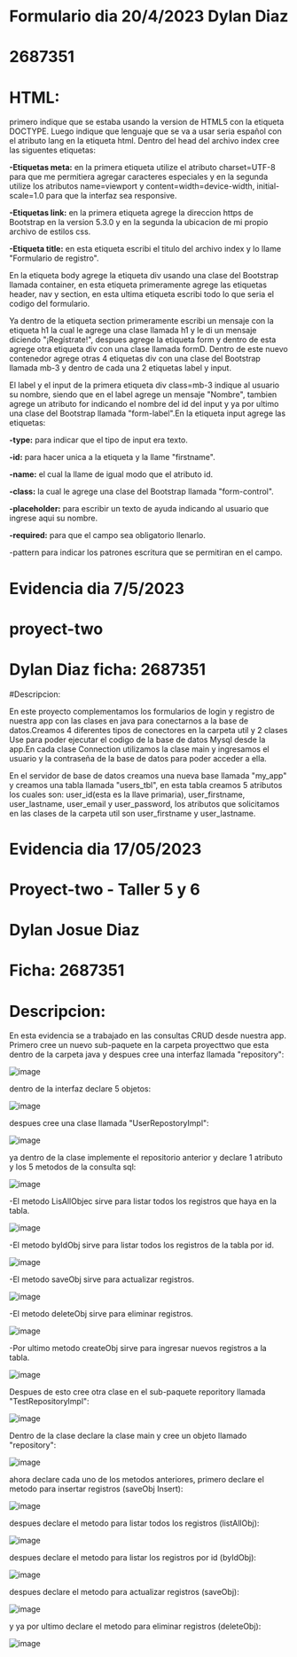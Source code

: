 # Formulario dia 20/4/2023 Dylan Diaz

# 2687351

# HTML:

primero indique que se estaba usando la version de HTML5 con la etiqueta DOCTYPE. Luego indique que lenguaje que se va a usar seria español con el atributo lang en la etiqueta html. Dentro del head del archivo index cree las siguentes etiquetas:

**-Etiquetas meta:** en la primera etiqueta utilize el atributo charset=UTF-8 para que me permitiera agregar caracteres especiales y en la segunda utilize los atributos name=viewport y content=width=device-width, initial-scale=1.0 para que la interfaz sea responsive.

**-Etiquetas link:** en la primera etiqueta agrege la direccion https de Bootstrap en la version 5.3.0 y en la segunda la ubicacion de mi propio archivo de estilos css.

**-Etiqueta title:** en esta etiqueta escribi el titulo del archivo index y lo llame "Formulario de registro".

En la etiqueta body agrege la etiqueta div usando una clase del Bootstrap llamada container, en esta etiqueta primeramente agrege las etiquetas header, nav y section, en esta ultima etiqueta escribi todo lo que seria el codigo del formulario.

Ya dentro de la etiqueta section primeramente escribi un mensaje con la etiqueta h1 la cual le agrege una clase llamada h1 y le di un mensaje diciendo "¡Regístrate!", despues agrege la etiqueta form y dentro de esta agrege otra etiqueta div con una clase llamada formD. Dentro de este nuevo contenedor agrege otras 4 etiquetas div con una clase del Bootstrap llamada mb-3 y dentro de cada una 2 etiquetas label y input.

El label y el input de la primera etiqueta div class=mb-3 indique al usuario su nombre, siendo que en el label agrege un mensaje "Nombre", tambien agrege un atributo for indicando el nombre del id del input y ya por ultimo una clase del Bootstrap llamada "form-label".En la etiqueta input agrege las etiquetas: 

**-type:** para indicar que el tipo de input era texto. 

**-id:** para hacer unica a la etiqueta y la llame "firstname". 

**-name:** el cual la llame de igual modo que el atributo id. 

**-class:** la cual le agrege una clase del Bootstrap llamada "form-control". 

**-placeholder:** para escribir un texto de ayuda indicando al usuario que ingrese aqui su nombre. 

**-required:** para que el campo sea obligatorio llenarlo.

-pattern para indicar los patrones escritura que se permitiran en el campo.



# Evidencia dia 7/5/2023

# proyect-two

# Dylan Diaz ficha: 2687351

#Descripcion:

En este proyecto complementamos los formularios de login y registro de nuestra app con las clases en java para conectarnos a la base de datos.Creamos 4 diferentes tipos de conectores en la carpeta util y 2 clases Use para poder ejecutar el codigo de la base de datos Mysql desde la app.En cada clase Connection utilizamos la clase main y ingresamos el usuario y la contraseña de la base de datos para poder acceder a ella.

En el servidor de base de datos creamos una nueva base llamada "my_app" y creamos una tabla llamada "users_tbl", en esta tabla creamos 5 atributos los cuales son: user_id(esta es la llave primaria), user_firstname, user_lastname, user_email y user_password, los atributos que solicitamos en las clases de la carpeta util son user_firstname y user_lastname. 


# Evidencia dia 17/05/2023

# Proyect-two - Taller 5 y 6

# Dylan Josue Diaz

# Ficha: 2687351

# Descripcion:

En esta evidencia se a trabajado en las consultas CRUD desde nuestra app. Primero cree un nuevo sub-paquete en la carpeta proyecttwo que esta dentro de la carpeta java y despues cree una interfaz llamada "repository":

![image](https://github.com/Dylan-Diaz/JavaAvanzado/assets/128426097/57945368-56cf-4761-a8d2-37a9d3997c42)

dentro de la interfaz declare 5 objetos:

![image](https://github.com/Dylan-Diaz/JavaAvanzado/assets/128426097/725bb978-0442-43b4-ba61-db4820b358b9)

despues cree una clase llamada "UserRepostoryImpl":

![image](https://github.com/Dylan-Diaz/JavaAvanzado/assets/128426097/06525f2c-992e-49e1-9849-0e3ab13e45f6)

ya dentro de la clase implemente el repositorio anterior y declare 1 atributo y los 5 metodos de la consulta sql:

![image](https://github.com/Dylan-Diaz/JavaAvanzado/assets/128426097/654e4ebb-4499-4501-8b21-10191e3d69d6)

-El metodo LisAllObjec sirve para listar todos los registros que haya en la tabla.

![image](https://github.com/Dylan-Diaz/JavaAvanzado/assets/128426097/9739633f-d96f-4ae5-a515-90d098ddba3d)

-El metodo byIdObj sirve para listar todos los registros de la tabla por id.

![image](https://github.com/Dylan-Diaz/JavaAvanzado/assets/128426097/33f28436-8ec6-4eb2-a16e-e21b430ecfef)

-El metodo saveObj sirve para actualizar registros.

![image](https://github.com/Dylan-Diaz/JavaAvanzado/assets/128426097/87f837d4-c6a0-4d03-b754-e4a8a2961e30)

-El metodo deleteObj sirve para eliminar registros.

![image](https://github.com/Dylan-Diaz/JavaAvanzado/assets/128426097/e3fba478-4e56-40ae-8355-fb8c4032f99e)

-Por ultimo metodo createObj sirve para ingresar nuevos registros a la tabla.

![image](https://github.com/Dylan-Diaz/JavaAvanzado/assets/128426097/b93a2799-defd-482c-95b0-90cef9d656bc)

Despues de esto cree otra clase en el sub-paquete reporitory llamada "TestRepositoryImpl":

![image](https://github.com/Dylan-Diaz/JavaAvanzado/assets/128426097/51c3d2f2-296b-4b66-8a1f-f8440c2af754)

Dentro de la clase declare la clase main y cree un objeto llamado "repository":

![image](https://github.com/Dylan-Diaz/JavaAvanzado/assets/128426097/d4ccd60b-bf69-496b-917a-345fd134f4bd)

ahora declare cada uno de los metodos anteriores, primero declare el metodo para insertar registros (saveObj Insert):

![image](https://github.com/Dylan-Diaz/JavaAvanzado/assets/128426097/a043a470-c5f0-4eee-9f92-c5ef884c2885)

despues declare el metodo para listar todos los registros (listAllObj):

![image](https://github.com/Dylan-Diaz/JavaAvanzado/assets/128426097/56da253f-6c2a-4411-b4b9-7ce6d4a0555b)

despues declare el metodo para listar los registros por id (byIdObj):

![image](https://github.com/Dylan-Diaz/JavaAvanzado/assets/128426097/5c0e9835-44e2-4022-a87f-0b0978f88ca0)

despues declare el metodo para actualizar registros (saveObj):

![image](https://github.com/Dylan-Diaz/JavaAvanzado/assets/128426097/9f388147-1aae-4d15-8459-f243d307c3c0)

y ya por ultimo declare el metodo para eliminar registros (deleteObj):

![image](https://github.com/Dylan-Diaz/JavaAvanzado/assets/128426097/d031422f-0cf5-4c65-b279-070c3ddcae79)








